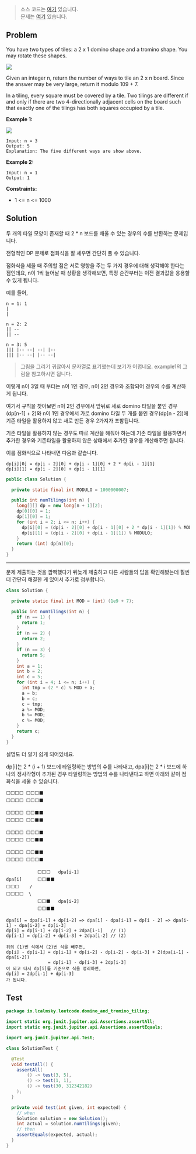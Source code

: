 > 소스 코드는 [여기](https://github.com/lcalmsky/leetcode/blob/master/src/main/java/io/lcalmsky/leetcode/domino_and_tromino_tiling/Solution.java) 있습니다.  
> 문제는 [여기](https://leetcode.com/problems/domino-and-tromino-tiling/) 있습니다.

## Problem

You have two types of tiles: a 2 x 1 domino shape and a tromino shape. You may rotate these shapes.

![](https://assets.leetcode.com/uploads/2021/07/15/lc-domino.jpg)

Given an integer n, return the number of ways to tile an 2 x n board. Since the answer may be very large, return it modulo 109 + 7.

In a tiling, every square must be covered by a tile. Two tilings are different if and only if there are two 4-directionally adjacent cells on the board such that exactly one of the tilings has both squares occupied by a tile.

**Example 1:**

![](https://assets.leetcode.com/uploads/2021/07/15/lc-domino1.jpg)

```text
Input: n = 3
Output: 5
Explanation: The five different ways are show above.
```

**Example 2:**

```text
Input: n = 1
Output: 1
```

**Constraints:**

* 1 <= n <= 1000

## Solution

두 개의 타일 모양이 존재할 때 2 * n 보드를 채울 수 있는 경우의 수를 반환하는 문제입니다.

전형적인 DP 문제로 점화식을 잘 세우면 간단히 풀 수 있습니다.

점화식을 세울 때 주의할 점은 서로 영향을 주는 두 가지 경우에 대해 생각해야 한다는 점인데요, n이 1씩 늘어날 때 상황을 생각해보면, 특정 순간부터는 이전 결과값을 응용할 수 있게 됩니다.

예를 들어,

```text
n = 1: 1
|
|
```

```text
n = 2: 2
|| --
|| --
```

```text
n = 3: 5
||| |-- --| --| |--
||| |-- --| |-- --|
```

> 그림을 그리기 귀찮아서 문자열로 표기했는데 보기가 어렵네요. example1의 그림을 참고하시면 됩니다.

이렇게 n이 3일 때 부터는 n이 1인 경우, n이 2인 경우와 조합되어 경우의 수를 계산하게 됩니다.

여기서 규칙을 찾아보면 n이 2인 경우에서 앞뒤로 세로 domino 타일을 붙인 경우(dp[n-1] + 2)와 n이 1인 경우에서 가로 domino 타일 두 개를 붙인 경우(dp[n - 2])에 기존 타일을 활용하지 않고 새로 만든 경우 2가지가 포함됩니다.

기존 타일을 활용하지 않는 경우도 따로 계산을 해줘야 하는데 기존 타일을 활용하면서 추가한 경우와 기존타일을 활용하지 않은 상태에서 추가한 경우를 계산해주면 됩니다.

이를 점화식으로 나타내면 다음과 같습니다.

```text
dp[i][0] = dp[i - 2][0] + dp[i - 1][0] + 2 * dp[i - 1][1]
dp[i][1] = dp[i - 2][0] + dp[i - 1][1]
```

```java
public class Solution {

  private static final int MODULO = 1000000007;

  public int numTilings(int n) {
    long[][] dp = new long[n + 1][2];
    dp[0][0] = 1;
    dp[1][0] = 1;
    for (int i = 2; i <= n; i++) {
      dp[i][0] = (dp[i - 2][0] + dp[i - 1][0] + 2 * dp[i - 1][1]) % MODULO;
      dp[i][1] = (dp[i - 2][0] + dp[i - 1][1]) % MODULO;
    }
    return (int) dp[n][0];
  }
}
```

---

문제 제출하는 것을 깜빡했다가 뒤늦게 제출하고 다른 사람들의 답을 확인해봤는데 훨씬 더 간단히 해결한 게 있어서 추가로 첨부합니다.

```java
class Solution {

  private static final int MOD = (int) (1e9 + 7);

  public int numTilings(int n) {
    if (n == 1) {
      return 1;
    }
    if (n == 2) {
      return 2;
    }
    if (n == 3) {
      return 5;
    }
    int a = 1;
    int b = 2;
    int c = 5;
    for (int i = 4; i <= n; i++) {
      int tmp = (2 * c) % MOD + a;
      a = b;
      b = c;
      c = tmp;
      a %= MOD;
      b %= MOD;
      c %= MOD;
    }
    return c;
  }
}
```

설명도 더 알기 쉽게 되어있네요.

dp[i]는 2 * (i + 1) 보드에 타일링하는 방법의 수를 나타내고, dpa[i]는 2 * i 보드에 하나의 정사각형이 추가된 경우 타일링하는 방법의 수를 나타낸다고 하면 아래와 같이 점화식을 세울 수 있습니다.

```text
⬜⬜⬜⬜ ⬜⬜⬜⬛
⬜⬜⬜⬜ ⬜⬜⬜⬛
        
⬜⬜⬜⬜ ⬜⬜⬛⬛
⬜⬜⬜⬜ ⬜⬜⬛⬛
        
⬜⬜⬜⬜ ⬜⬜⬜⬛
⬜⬜⬜⬜ ⬜⬜⬛⬛
        
⬜⬜⬜⬜ ⬜⬜⬛⬛
⬜⬜⬜⬜ ⬜⬜⬜⬛
```

```text
            ⬜⬜⬜   dpa[i-1]
dpa[i]      ⬜⬜⬛⬛
⬜⬜⬜    /
⬜⬜⬜⬜  \
            ⬜⬜⬛   dpa[i-2]
            ⬜⬜⬛⬛
```

```text
dpa[i] = dpa[i-1] + dp[i-2] => dpa[i] - dpa[i-1] = dp[i - 2] => dpa[i-1] - dpa[i-2] = dp[i-3]
dp[i] = dp[i-1] + dp[i-2] + 2dpa[i-1]   // (1)
dp[i-1] = dp[i-2] + dp[i-3] + 2dpa[i-2] // (2)

위의 (1)번 식에서 (2)번 식을 빼주면,
dp[i] - dp[i-1] = dp[i-1] + dp[i-2] - dp[i-2] - dp[i-3] + 2(dpa[i-1] - dpa[i-2])
                = dp[i-1] - dp[i-3] + 2dp[i-3]
이 되고 다시 dp[i]를 기준으로 식을 정리하면,
dp[i] = 2dp[i-1] + dp[i-3]
가 됩니다.
```

## Test

```java
package io.lcalmsky.leetcode.domino_and_tromino_tiling;

import static org.junit.jupiter.api.Assertions.assertAll;
import static org.junit.jupiter.api.Assertions.assertEquals;

import org.junit.jupiter.api.Test;

class SolutionTest {

  @Test
  void testAll() {
    assertAll(
        () -> test(3, 5),
        () -> test(1, 1),
        () -> test(30, 312342182)
    );
  }

  private void test(int given, int expected) {
    // when
    Solution solution = new Solution();
    int actual = solution.numTilings(given);
    // then
    assertEquals(expected, actual);
  }
}
```